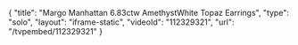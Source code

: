 {
    "title": "Margo Manhattan 6.83ctw AmethystWhite Topaz Earrings",
    "type": "solo",
    "layout": "iframe-static",
    "videoId": "112329321",
    "url": "\/tvpembed\/112329321"
}